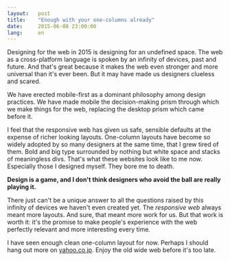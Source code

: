 ```yaml
---
layout:   post
title:    "Enough with your one-columns already"
date:     2015-06-08 23:00:00
lang:     en
---
```


Designing for the web in 2015 is designing for an undefined space. The web as a cross-platform language is spoken by an infinity of devices, past and future. And that's great because it makes the web even stronger and more universal than it's ever been. But it may have made us designers clueless and scared.

We have erected mobile-first as a dominant philosophy among design practices. We have made mobile the decision-making prism through which we make things for the web, replacing the desktop prism which came before it.

I feel that the responsive web has given us safe, sensible defaults at the expense of richer looking layouts. One-column layouts have become so widely adopted by so many designers at the same time, that I grew tired of them. Bold and big type surrounded by nothing but white space and stacks of meaningless divs. That's what these websites look like to me now. Especially those I designed myself. They bore me to death.

**Design is a game, and I don't think designers who avoid the ball are really playing it.**

There just can't be a unique answer to all the questions raised by this infinity of devices we haven't even created yet. The *responsive web* always meant more layouts. And sure, that meant more work for us. But that work is worth it: it's the promise to make people's experience with the web perfectly relevant and more interesting every time.

I have seen enough clean one-column layout for now. Perhaps I should hang out more on [yahoo.co.jp](http://www.yahoo.co.jp). Enjoy the old wide web before it's too late.






